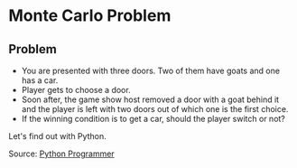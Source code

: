 # Monte Carlo Problem

## Problem
- You are presented with three doors. Two of them have goats and one has a car. 
- Player gets to choose a door. 
- Soon after, the game show host removed a door with a goat behind it and the player is left with two doors out of which one is the first choice. 
- If the winning condition is to get a car, should the player switch or not?

Let's find out with Python.

Source: [Python Programmer](https://www.youtube.com/watch?v=OKp3bYiKGrc)
